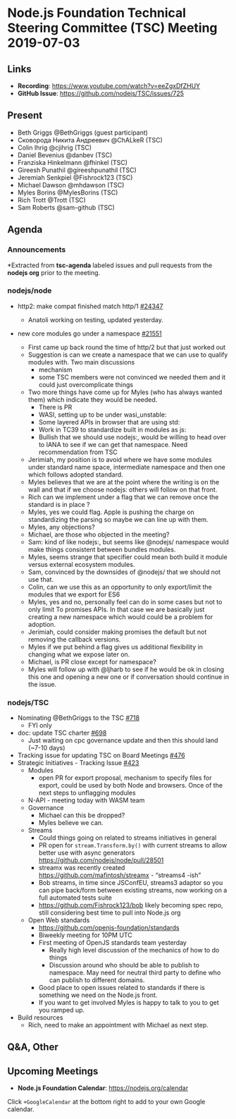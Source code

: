 # Node.js Foundation Technical Steering Committee (TSC) Meeting 2019-07-03

## Links

* **Recording**:  <https://www.youtube.com/watch?v=eeZgxDfZHUY>
* **GitHub Issue**: <https://github.com/nodejs/TSC/issues/725>

## Present

* Beth Griggs @BethGriggs (guest participant)
* Сковорода Никита Андреевич @ChALkeR (TSC)
* Colin Ihrig @cjihrig (TSC)
* Daniel Bevenius @danbev (TSC)
* Franziska Hinkelmann @fhinkel (TSC)
* Gireesh Punathil @gireeshpunathil (TSC)
* Jeremiah Senkpiel @Fishrock123 (TSC)
* Michael Dawson @mhdawson (TSC)
* Myles Borins @MylesBorins (TSC)
* Rich Trott @Trott (TSC)
* Sam Roberts @sam-github (TSC)

## Agenda

### Announcements

\*Extracted from **tsc-agenda** labeled issues and pull requests from the **nodejs org** prior to the meeting.

### nodejs/node

* http2: make compat finished match http/1 [#24347](https://github.com/nodejs/node/pull/24347)
  * Anatoli working on testing, updated yesterday.

* new core modules go under a namespace [#21551](https://github.com/nodejs/node/pull/21551)
  * First came up back round the time of http/2 but that just worked out
  * Suggestion is can we create a namespace that we can use to qualify modules with. Two
    main discussions
    * mechanism
    * some TSC members were not convinced we needed them and it could just overcomplicate
      things
  * Two more things have come up for Myles (who has always wanted them) which indicate
    they would be needed.
    * There is PR
    * WASI, setting up to be under wasi\_unstable:
    * Some layered APIs in browser that are using std:
    * Work in TC39 to standardize built in modules as js:
    * Bullish that we should use nodejs:, would be willing to head over to IANA to
      see if we can get that namespace.  Need recommendation from TSC
  * Jerimiah, my position is to avoid where we have some modules under standard
    name space, intermediate namespace and then one which follows adopted
    standard.
  * Myles believes that we are at the point where the writing is on the wall and that
    if we choose nodejs: others will follow on that front.
  * Rich can we implement under a flag that we can remove once the standard
    is in place ?
  * Myles, yes we could flag.  Apple is pushing the charge on standardizing the
    parsing so maybe we can line up with them.
  * Myles, any objections?
  * Michael, are those who objected  in the meeting?
  * Sam: kind of like nodejs:, but seems like @nodejs/ namespace would make things
    consistent between bundles modules.
  * Myles, seems strange that specifier could mean both build it module versus
    external ecosystem modules.
  * Sam, convinced by the downsides of @nodejs/ that we should not use that.
  * Colin, can we use this as an opportunity to only export/limit the modules that
    we export for ES6
  * Myles, yes and no, personally feel can do in some cases but not to only limit
    To promises APIs.  In that case we are basically just creating a new namespace
    which would could be a problem for adoption.
  * Jerimiah, could consider making promises the default but not removing the
    callback versions.
  * Myles if we put behind a flag gives us additional flexibility in changing what
    we expose later on.
  * Michael, is PR close except for namespace?
  * Myles will follow up with @ljharb to see if he would be ok in closing this one
    and opening a new one or if conversation should continue in the issue.

### nodejs/TSC

* Nominating @BethGriggs to the TSC [#718](https://github.com/nodejs/TSC/issues/718)
  * FYI only
* doc: update TSC charter [#698](https://github.com/nodejs/TSC/pull/698)
  * Just waiting on cpc governance update and then this should land (\~7-10 days)
* Tracking issue for updating TSC on Board Meetings [#476](https://github.com/nodejs/TSC/issues/476)
* Strategic Initiatives - Tracking Issue [#423](https://github.com/nodejs/TSC/issues/423)
  * Modules
    * open PR for export proposal, mechanism to specify files for export, could be used
      by both Node and browsers. Once of the next steps to unflagging modules
  * N-API - meeting today with WASM team
  * Governance
    * Michael can this be dropped?
    * Myles believe we can.
  * Streams
    * Could things going on related to streams initiatives in general
    * PR open for `stream.Transform.by()` with current streams to allow better use with async generators <https://github.com/nodejs/node/pull/28501>
    * streamx was recently created  <https://github.com/mafintosh/streamx> - “streams4 -ish”
    * Bob streams, in time since JSConfEU, streams3 adaptor so you can pipe back/form
      between existing streams, now working on a full automated tests suite
    * <https://github.com/Fishrock123/bob> likely becoming spec repo, still considering best time to pull into Node.js org
  * Open Web standards
    * <https://github.com/openjs-foundation/standards>
    * Biweekly meeting for 10PM UTC
    * First meeting of OpenJS standards team yesterday
      * Really high level discussion of the mechanics of how to do things
      * Discussion around who should be able to publish to namespace.  May need
        for neutral third party to define who can publish to different domains.
    * Good place to open issues related to standards if there is something we need
      on the Node.js front.
    * If you want to get involved Myles is happy to talk to you to get you ramped up.
* Build resources
  * Rich, need to make an appointment with Michael as next step.

## Q\&A, Other

## Upcoming Meetings

* **Node.js Foundation Calendar**: <https://nodejs.org/calendar>

Click `+GoogleCalendar` at the bottom right to add to your own Google calendar.
